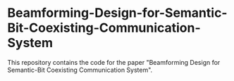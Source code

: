 # Beamforming-Design-for-Semantic-Bit-Coexisting-Communication-System
This repository contains the code for the paper "Beamforming Design for Semantic-Bit Coexisting Communication System".

